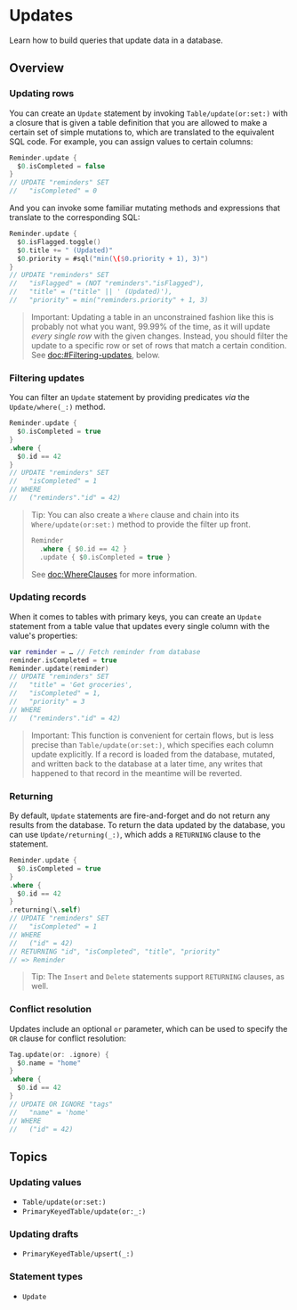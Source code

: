 # Updates

Learn how to build queries that update data in a database.

## Overview

### Updating rows

You can create an ``Update`` statement by invoking ``Table/update(or:set:)`` with a closure that is
given a table definition that you are allowed to make a certain set of simple mutations to, which
are translated to the equivalent SQL code. For example, you can assign values to certain columns:

```swift
Reminder.update {
  $0.isCompleted = false
}
// UPDATE "reminders" SET
//   "isCompleted" = 0
```

And you can invoke some familiar mutating methods and expressions that translate to the
corresponding SQL:

```swift
Reminder.update {
  $0.isFlagged.toggle()
  $0.title += " (Updated)"
  $0.priority = #sql("min(\($0.priority + 1), 3)")
}
// UPDATE "reminders" SET
//   "isFlagged" = (NOT "reminders"."isFlagged"),
//   "title" = ("title" || ' (Updated)'),
//   "priority" = min("reminders.priority" + 1, 3)
```

> Important: Updating a table in an unconstrained fashion like this is probably not what you want,
> 99.99% of the time, as it will update _every single row_ with the given changes. Instead, you
> should filter the update to a specific row or set of rows that match a certain condition. See
> <doc:#Filtering-updates>, below.

### Filtering updates

You can filter an ``Update`` statement by providing predicates _via_ the ``Update/where(_:)``
method.

```swift
Reminder.update { 
  $0.isCompleted = true
}
.where {
  $0.id == 42
}
// UPDATE "reminders" SET
//   "isCompleted" = 1
// WHERE
//   ("reminders"."id" = 42)
```

> Tip: You can also create a ``Where`` clause and chain into its ``Where/update(or:set:)`` method to
> provide the filter up front.
>
> ```swift
> Reminder
>   .where { $0.id == 42 }
>   .update { $0.isCompleted = true }
> ```
>
> See <doc:WhereClauses> for more information.

### Updating records

When it comes to tables with primary keys, you can create an ``Update`` statement from a table value
that updates every single column with the value's properties:

```swift
var reminder = … // Fetch reminder from database
reminder.isCompleted = true
Reminder.update(reminder)
// UPDATE "reminders" SET
//   "title" = 'Get groceries',
//   "isCompleted" = 1,
//   "priority" = 3
// WHERE
//   ("reminders"."id" = 42)
```

> Important: This function is convenient for certain flows, but is less precise than
> ``Table/update(or:set:)``, which specifies each column update explicitly. If a record is loaded
> from the database, mutated, and written back to the database at a later time, any writes that
> happened to that record in the meantime will be reverted.

### Returning

By default, ``Update`` statements are fire-and-forget and do not return any results from the
database. To return the data updated by the database, you can use ``Update/returning(_:)``, which
adds a `RETURNING` clause to the statement.

```swift
Reminder.update {
  $0.isCompleted = true
}
.where {
  $0.id == 42
}
.returning(\.self)
// UPDATE "reminders" SET
//   "isCompleted" = 1
// WHERE
//   ("id" = 42)
// RETURNING "id", "isCompleted", "title", "priority"
// => Reminder
```

> Tip: The ``Insert`` and ``Delete`` statements support `RETURNING` clauses, as well.

### Conflict resolution

Updates include an optional `or` parameter, which can be used to specify the `OR` clause for
conflict resolution:

```swift
Tag.update(or: .ignore) {
  $0.name = "home"
}
.where {
  $0.id == 42
}
// UPDATE OR IGNORE "tags"
//   "name" = 'home'
// WHERE
//   ("id" = 42)
```

## Topics

### Updating values

- ``Table/update(or:set:)``
- ``PrimaryKeyedTable/update(or:_:)``

### Updating drafts

- ``PrimaryKeyedTable/upsert(_:)``

### Statement types

- ``Update``
